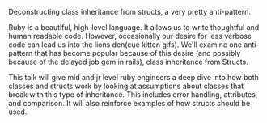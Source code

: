 Deconstructing class inheritance from structs, a very pretty anti-pattern.

Ruby is a beautiful, high-level language. It allows us to write thoughtful and human readable code. However, occasionally our desire for less verbose code can lead us into the lions den(cue kitten gifs). We'll examine one anti-pattern that has become popular because of this desire (and possibly because of the delayed job gem in rails), class inheritance from Structs.

This talk will give mid and jr level ruby engineers a deep dive into how both classes and structs work by looking at assumptions about classes that break with this type of inheritance. This includes error handling, attributes, and comparison. It will also reinforce examples of how structs should be used. 

